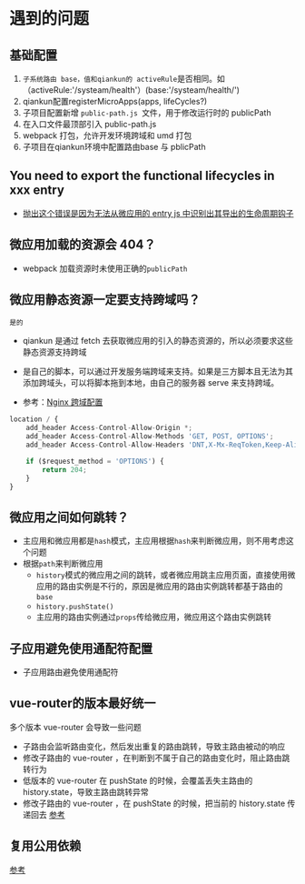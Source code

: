 # 遇到的问题

## 基础配置
1.  `子系统路由 base，值和qiankun的 activeRule`是否相同。如（activeRule:'/systeam/health'）(base:'/systeam/health/')
2.  qiankun配置registerMicroApps(apps, lifeCycles?)
3.  子项目配置新增 `public-path.js `文件，用于修改运行时的 publicPath
4.  在入口文件最顶部引入 public-path.js
5.  webpack 打包，允许开发环境跨域和 umd 打包
6.  子项目在qiankun环境中配置路由base 与 pblicPath



## You need to export the functional lifecycles in xxx entry
+  [抛出这个错误是因为无法从微应用的 entry js 中识别出其导出的生命周期钩子](https://qiankun.umijs.org/zh/faq#application-died-in-status-loading_source_code-you-need-to-export-the-functional-lifecycles-in-xxx-entry)


## 微应用加载的资源会 404？
+ webpack 加载资源时未使用正确的`publicPath`

## 微应用静态资源一定要支持跨域吗？
`是的`
+ qiankun 是通过 fetch 去获取微应用的引入的静态资源的，所以必须要求这些静态资源支持跨域
+ 是自己的脚本，可以通过开发服务端跨域来支持。如果是三方脚本且无法为其添加跨域头，可以将脚本拖到本地，由自己的服务器 serve 来支持跨域。

+ 参考：[Nginx 跨域配置](https://segmentfault.com/a/1190000012550346)
```js
location / {  
    add_header Access-Control-Allow-Origin *;
    add_header Access-Control-Allow-Methods 'GET, POST, OPTIONS';
    add_header Access-Control-Allow-Headers 'DNT,X-Mx-ReqToken,Keep-Alive,User-Agent,X-Requested-With,If-Modified-Since,Cache-Control,Content-Type,Authorization';

    if ($request_method = 'OPTIONS') {
        return 204;
    }
} 
```

## 微应用之间如何跳转？ 
+ 主应用和微应用都是`hash`模式，主应用根据`hash`来判断微应用，则不用考虑这个问题
+ 根据`path`来判断微应用
    -   `history`模式的微应用之间的跳转，或者微应用跳主应用页面，直接使用微应用的路由实例是不行的，原因是微应用的路由实例跳转都基于路由的`base`
    -   `history.pushState()`
    -   主应用的路由实例通过`props`传给微应用，微应用这个路由实例跳转

## 子应用避免使用通配符配置
+ 子应用路由避免使用通配符

## vue-router的版本最好统一
多个版本 vue-router 会导致一些问题
+ 子路由会监听路由变化，然后发出重复的路由跳转，导致主路由被动的响应
+ 修改子路由的 vue-router ，在判断到不属于自己的路由变化时，阻止路由跳转行为
+ 低版本的 vue-router 在 pushState 的时候，会覆盖丢失主路由的 history.state，导致主路由跳转异常
+ 修改子路由的 vue-router ，在 pushState 的时候，把当前的 history.state 传递回去
[参考](https://github.com/umijs/qiankun/issues/1361)

## 复用公用依赖
[参考](https://github.com/umijs/qiankun/issues/627)